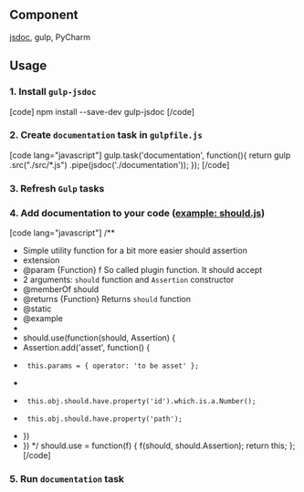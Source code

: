 ## Component

[jsdoc](https://github.com/jsdoc3/jsdoc), gulp, PyCharm

## Usage

### 1. Install `gulp-jsdoc`

[code]
npm install --save-dev gulp-jsdoc
[/code]

### 2. Create `documentation` task in `gulpfile.js`

[code lang="javascript"]
gulp.task('documentation', function(){
  return gulp
    .src("./src/*.js")
    .pipe(jsdoc('./documentation'));
});
[/code]

### 3. Refresh `Gulp` tasks

### 4. Add documentation to your code ([example: should.js](https://github.com/shouldjs/should.js/blob/master/lib/should.js))

[code lang="javascript"]
/**
 * Simple utility function for a bit more easier should assertion
 * extension
 * @param {Function} f So called plugin function. It should accept
 * 2 arguments: `should` function and `Assertion` constructor
 * @memberOf should
 * @returns {Function} Returns `should` function
 * @static
 * @example
 *
 * should.use(function(should, Assertion) {
 *   Assertion.add('asset', function() {
 *      this.params = { operator: 'to be asset' };
 *
 *      this.obj.should.have.property('id').which.is.a.Number();
 *      this.obj.should.have.property('path');
 *  })
 * })
 */
should.use = function(f) {
  f(should, should.Assertion);
  return this;
};
[/code]

### 5. Run `documentation` task

